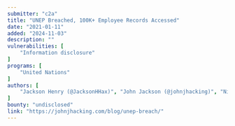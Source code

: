 ```yaml
---
submitter: "c2a"
title: "UNEP Breached, 100K+ Employee Records Accessed"
date: "2021-01-11"
added: "2024-11-03"
description: ""
vulnerabilities: [
    "Information disclosure"
]
programs: [
    "United Nations"
]
authors: [
    "Jackson Henry (@JacksonHHax)", "John Jackson (@johnjhacking)", "Nick Sahler (@nicksahler)", "Aubrey Cottle"
]
bounty: "undisclosed"
link: "https://johnjhacking.com/blog/unep-breach/"
---
```




